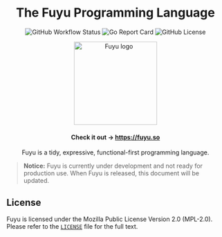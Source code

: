 <h1 align="center">The Fuyu Programming Language</h1>

<p align="center">
  <img src="https://img.shields.io/github/workflow/status/fuyu-lang/fuyu/ci/main?style=flat-square" alt="GitHub Workflow Status" />
  <img src="https://goreportcard.com/badge/github.com/fuyu-lang/fuyu?style=flat-square" alt="Go Report Card" />
  <img src="https://img.shields.io/github/license/fuyu-lang/fuyu?style=flat-square" alt="GitHub License" />
</p>

<p align="center">
  <img
    src="https://fuyu.so/img/fuyu-logo.svg"
    width="192px"
    height="192px"
    alt="Fuyu logo"
  />
</p>

<h4 align="center">Check it out &rarr; <a href="https://fuyu.so">https://fuyu.so</a></h4>

<p align="center">
  Fuyu is a tidy, expressive, functional-first programming language.
</p>

> **Notice:** Fuyu is currently under development and not ready for production use. When Fuyu is released, this document will be updated.



## License

Fuyu is licensed under the Mozilla Public License Version 2.0 (MPL-2.0). Please
refer to the [`LICENSE`](./LICENSE) file for the full text.
